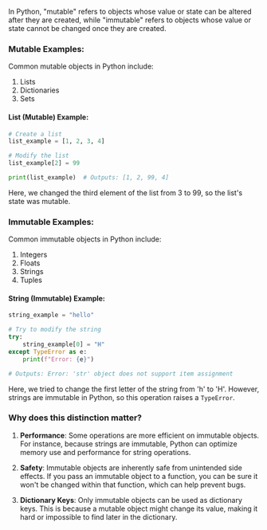 
In Python, "mutable" refers to objects whose value or state can be altered after they are created, while "immutable" refers to objects whose value or state cannot be changed once they are created. 

### Mutable Examples:
Common mutable objects in Python include:
1. Lists
2. Dictionaries
3. Sets

#### List (Mutable) Example:
```python
# Create a list
list_example = [1, 2, 3, 4]

# Modify the list
list_example[2] = 99

print(list_example)  # Outputs: [1, 2, 99, 4]
```

Here, we changed the third element of the list from 3 to 99, so the list's state was mutable.

### Immutable Examples:
Common immutable objects in Python include:
1. Integers
2. Floats
3. Strings
4. Tuples

#### String (Immutable) Example:
```python
string_example = "hello"

# Try to modify the string
try:
    string_example[0] = "H"
except TypeError as e:
    print(f"Error: {e}")

# Outputs: Error: 'str' object does not support item assignment
```

Here, we tried to change the first letter of the string from 'h' to 'H'. However, strings are immutable in Python, so this operation raises a `TypeError`.

### Why does this distinction matter?

1. **Performance**: Some operations are more efficient on immutable objects. For instance, because strings are immutable, Python can optimize memory use and performance for string operations.
 
2. **Safety**: Immutable objects are inherently safe from unintended side effects. If you pass an immutable object to a function, you can be sure it won't be changed within that function, which can help prevent bugs.

3. **Dictionary Keys**: Only immutable objects can be used as dictionary keys. This is because a mutable object might change its value, making it hard or impossible to find later in the dictionary.
